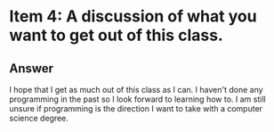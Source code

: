 # Item 4: A discussion of what you want to get out of this class.

## Answer
I hope that I get as much out of this class as I can.
I haven't done any programming in the past so I look forward to learning how to.
I am still unsure if programming is the direction I want to take with a computer science degree.